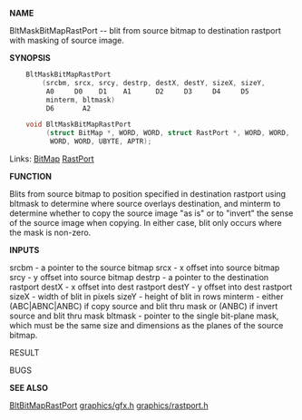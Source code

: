 
**NAME**

BltMaskBitMapRastPort -- blit from source bitmap to destination
rastport with masking of source image.

**SYNOPSIS**

```c
    BltMaskBitMapRastPort
        (srcbm, srcx, srcy, destrp, destX, destY, sizeX, sizeY,
         A0     D0    D1    A1      D2     D3     D4     D5
         minterm, bltmask)
         D6       A2

    void BltMaskBitMapRastPort
         (struct BitMap *, WORD, WORD, struct RastPort *, WORD, WORD,
          WORD, WORD, UBYTE, APTR);

```
Links: [BitMap](_OOAV) [RastPort](_OOAF) 

**FUNCTION**

Blits from source bitmap to position specified in destination rastport
using bltmask to determine where source overlays destination, and
minterm to determine whether to copy the source image &#034;as is&#034; or
to &#034;invert&#034; the sense of the source image when copying. In either
case, blit only occurs where the mask is non-zero.

**INPUTS**

srcbm   - a pointer to the source bitmap
srcx    - x offset into source bitmap
srcy    - y offset into source bitmap
destrp  - a pointer to the destination rastport
destX   - x offset into dest rastport
destY   - y offset into dest rastport
sizeX   - width of blit in pixels
sizeY   - height of blit in rows
minterm - either (ABC|ABNC|ANBC) if copy source and blit thru mask
or     (ANBC)          if invert source and blit thru mask
bltmask - pointer to the single bit-plane mask, which must be the
same size and dimensions as the planes of the
source bitmap.

RESULT

BUGS

**SEE ALSO**

[BltBitMapRastPort](BltBitMapRastPort) [graphics/gfx.h](_OOAV) [graphics/rastport.h](_OOAF)
